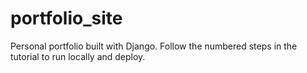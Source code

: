 ﻿# portfolio_site

Personal portfolio built with Django. Follow the numbered steps in the tutorial to run locally and deploy.
